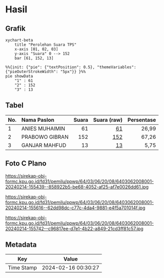 # Hasil

## Grafik

```mermaid
xychart-beta
    title "Perolehan Suara TPS"
    x-axis [01, 02, 03]
    y-axis "Suara" 0 --> 152
    bar [61, 152, 13]
```

```mermaid
%%{init: {"pie": {"textPosition": 0.5}, "themeVariables": {"pieOuterStrokeWidth": "5px"}} }%%
pie showData
    "1" : 61
    "2" : 152
    "3" : 13
```

## Tabel

| No. | Nama Paslon    | Suara | Suara (raw) | Persentase |
|:--- |:-------------- | -----:| -----------:| ----------:|
| 1   | ANIES MUHAIMIN | 61    | [61][p-1]   | 26,99      |
| 2   | PRABOWO GIBRAN | 152   | [152][p-2]  | 67,26      |
| 3   | GANJAR MAHFUD  | 13    | [13][p-3]   | 5,75       |


[p-1]: https://github.com/gigit-pemilu/pemilu-2024-64-kalimantan-timur/blob/main/pilpres/hitung-suara/sub/64-kalimantan-timur/sub/03-berau/sub/06-gunung-tabur/sub/2008-merancang-ilir/sub/001-tps/sub/paslon-1.txt
[p-2]: https://github.com/gigit-pemilu/pemilu-2024-64-kalimantan-timur/blob/main/pilpres/hitung-suara/sub/64-kalimantan-timur/sub/03-berau/sub/06-gunung-tabur/sub/2008-merancang-ilir/sub/001-tps/sub/paslon-2.txt
[p-3]: https://github.com/gigit-pemilu/pemilu-2024-64-kalimantan-timur/blob/main/pilpres/hitung-suara/sub/64-kalimantan-timur/sub/03-berau/sub/06-gunung-tabur/sub/2008-merancang-ilir/sub/001-tps/sub/paslon-3.txt

## Foto C Plano

https://sirekap-obj-formc.kpu.go.id/fd31/pemilu/ppwp/64/03/06/20/08/6403062008001-20240214-155439--858922b5-be68-4052-af25-af7e0026dd61.jpg

https://sirekap-obj-formc.kpu.go.id/fd31/pemilu/ppwp/64/03/06/20/08/6403062008001-20240214-155616--62dd98dc-c77c-4da4-9881-e4f5a701014f.jpg

https://sirekap-obj-formc.kpu.go.id/fd31/pemilu/ppwp/64/03/06/20/08/6403062008001-20240214-155742--c96817ee-d7e1-4b22-a849-21cd3ff81c57.jpg


## Metadata

| Key        | Value               |
| ---------- | ------------------- |
| Time Stamp | 2024-02-16 00:30:27 |




